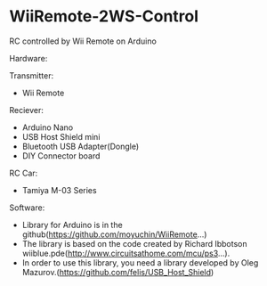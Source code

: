 # WiiRemote-2WS-Control

RC controlled by Wii Remote on Arduino

Hardware:

Transmitter:
- Wii Remote

Reciever:
- Arduino Nano
- USB Host Shield mini
- Bluetooth USB Adapter(Dongle)
- DIY Connector board

RC Car:
- Tamiya M-03 Series

Software:
- Library for Arduino is in the github(https://github.com/moyuchin/WiiRemote...)
- The library is based on the code created by Richard Ibbotson wiiblue.pde(http://www.circuitsathome.com/mcu/ps3...).
- In order to use this library, you need a library developed by Oleg Mazurov.(https://github.com/felis/USB_Host_Shield)
